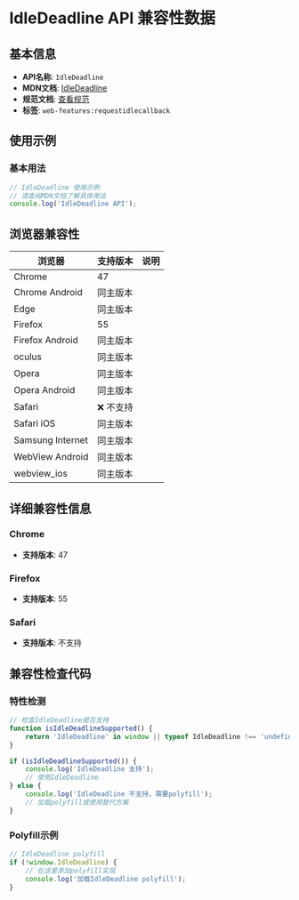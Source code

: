 # IdleDeadline API 兼容性数据

## 基本信息

- **API名称**: `IdleDeadline`
- **MDN文档**: [IdleDeadline](https://developer.mozilla.org/docs/Web/API/IdleDeadline)
- **规范文档**: [查看规范](https://w3c.github.io/requestidlecallback/#the-idledeadline-interface)
- **标签**: `web-features:requestidlecallback`

## 使用示例

### 基本用法

```javascript
// IdleDeadline 使用示例
// 请查阅MDN文档了解具体用法
console.log('IdleDeadline API');
```

## 浏览器兼容性

| 浏览器 | 支持版本 | 说明 |
|--------|----------|------|
| Chrome | 47 |  |
| Chrome Android | 同主版本 |  |
| Edge | 同主版本 |  |
| Firefox | 55 |  |
| Firefox Android | 同主版本 |  |
| oculus | 同主版本 |  |
| Opera | 同主版本 |  |
| Opera Android | 同主版本 |  |
| Safari | ❌ 不支持 |  |
| Safari iOS | 同主版本 |  |
| Samsung Internet | 同主版本 |  |
| WebView Android | 同主版本 |  |
| webview_ios | 同主版本 |  |

## 详细兼容性信息

### Chrome

- **支持版本**: 47

### Firefox

- **支持版本**: 55

### Safari

- **支持版本**: 不支持

## 兼容性检查代码

### 特性检测

```javascript
// 检查IdleDeadline是否支持
function isIdleDeadlineSupported() {
    return 'IdleDeadline' in window || typeof IdleDeadline !== 'undefined';
}

if (isIdleDeadlineSupported()) {
    console.log('IdleDeadline 支持');
    // 使用IdleDeadline
} else {
    console.log('IdleDeadline 不支持，需要polyfill');
    // 加载polyfill或使用替代方案
}
```

### Polyfill示例

```javascript
// IdleDeadline polyfill
if (!window.IdleDeadline) {
    // 在这里添加polyfill实现
    console.log('加载IdleDeadline polyfill');
}
```

